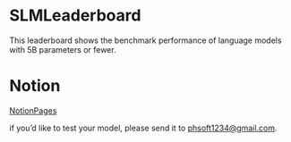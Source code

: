 # SLMLeaderboard
This leaderboard shows the benchmark performance of language models with 5B parameters or fewer.

# Notion
[NotionPages](https://chambray-argon-e8b.notion.site/SLM-Benchmark-Leaderboard-16e2f413330f80469fccdd75fde64334)

if you’d like to test your model, please send it to phsoft1234@gmail.com.
